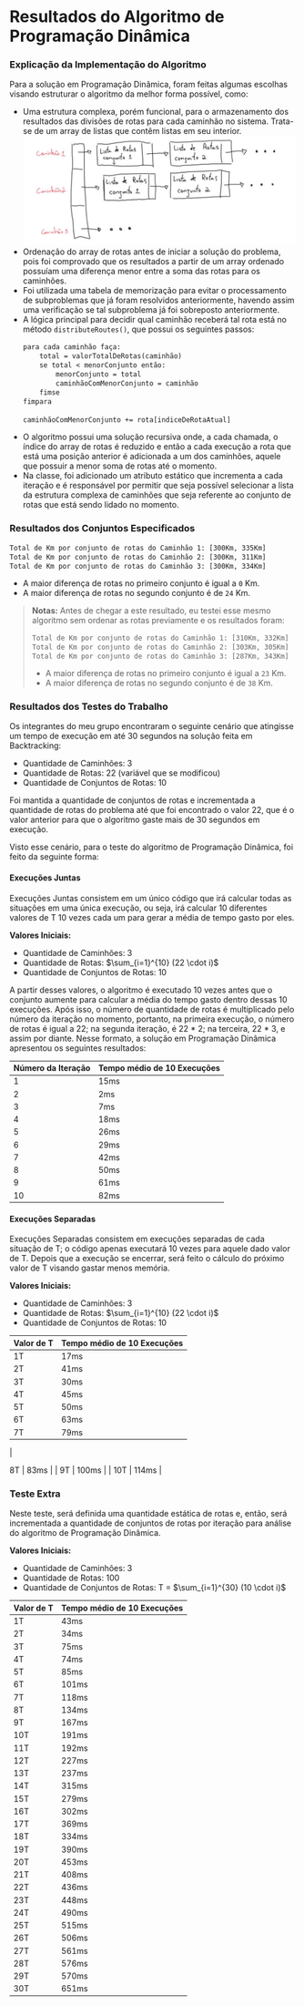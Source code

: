 # Resultados do Algoritmo de Programação Dinâmica

### Explicação da Implementação do Algoritmo
Para a solução em Programação Dinâmica, foram feitas algumas escolhas visando estruturar o algoritmo da melhor forma possível, como:
- Uma estrutura complexa, porém funcional, para o armazenamento dos resultados das divisões de rotas para cada caminhão no sistema. Trata-se de um array de listas que contêm listas em seu interior.
![ilustração](./illustration.jpeg)
- Ordenação do array de rotas antes de iniciar a solução do problema, pois foi comprovado que os resultados a partir de um array ordenado possuíam uma diferença menor entre a soma das rotas para os caminhões.
- Foi utilizada uma tabela de memorização para evitar o processamento de subproblemas que já foram resolvidos anteriormente, havendo assim uma verificação se tal subproblema já foi sobreposto anteriormente.
- A lógica principal para decidir qual caminhão receberá tal rota está no método `distributeRoutes()`, que possui os seguintes passos:
    ```
    para cada caminhão faça:
        total = valorTotalDeRotas(caminhão)
        se total < menorConjunto então: 
            menorConjunto = total
            caminhãoComMenorConjunto = caminhão
        fimse
    fimpara

    caminhãoComMenorConjunto += rota[indiceDeRotaAtual]
    ```
- O algoritmo possui uma solução recursiva onde, a cada chamada, o índice do array de rotas é reduzido e então a cada execução a rota que está uma posição anterior é adicionada a um dos caminhões, aquele que possuir a menor soma de rotas até o momento.
- Na classe, foi adicionado um atributo estático que incrementa a cada iteração e é responsável por permitir que seja possível selecionar a lista da estrutura complexa de caminhões que seja referente ao conjunto de rotas que está sendo lidado no momento.

### Resultados dos Conjuntos Especificados
```text
Total de Km por conjunto de rotas do Caminhão 1: [300Km, 335Km]
Total de Km por conjunto de rotas do Caminhão 2: [300Km, 311Km]
Total de Km por conjunto de rotas do Caminhão 3: [300Km, 334Km]
```

- A maior diferença de rotas no primeiro conjunto é igual a `0` Km.
- A maior diferença de rotas no segundo conjunto é de `24` Km.

> **Notas:** Antes de chegar a este resultado, eu testei esse mesmo algoritmo sem ordenar as rotas previamente e os resultados foram:
>```
> Total de Km por conjunto de rotas do Caminhão 1: [310Km, 332Km]
> Total de Km por conjunto de rotas do Caminhão 2: [303Km, 305Km]
> Total de Km por conjunto de rotas do Caminhão 3: [287Km, 343Km]
>```
> - A maior diferença de rotas no primeiro conjunto é igual a `23` Km.
> - A maior diferença de rotas no segundo conjunto é de `38` Km.

### Resultados dos Testes do Trabalho
Os integrantes do meu grupo encontraram o seguinte cenário que atingisse um tempo de execução em até 30 segundos na solução feita em Backtracking:

- Quantidade de Caminhões: 3
- Quantidade de Rotas: 22 (variável que se modificou)
- Quantidade de Conjuntos de Rotas: 10

Foi mantida a quantidade de conjuntos de rotas e incrementada a quantidade de rotas do problema até que foi encontrado o valor 22, que é o valor anterior para que o algoritmo gaste mais de 30 segundos em execução.

Visto esse cenário, para o teste do algoritmo de Programação Dinâmica, foi feito da seguinte forma:

#### Execuções Juntas
Execuções Juntas consistem em um único código que irá calcular todas as situações em uma única execução, ou seja, irá calcular 10 diferentes valores de T 10 vezes cada um para gerar a média de tempo gasto por eles.

**Valores Iniciais:**
- Quantidade de Caminhões: 3
- Quantidade de Rotas: $\sum_{i=1}^{10} (22 \cdot i)$
- Quantidade de Conjuntos de Rotas: 10

A partir desses valores, o algoritmo é executado 10 vezes antes que o conjunto aumente para calcular a média do tempo gasto dentro dessas 10 execuções. Após isso, o número de quantidade de rotas é multiplicado pelo número da iteração no momento, portanto, na primeira execução, o número de rotas é igual a 22; na segunda iteração, é 22 * 2; na terceira, 22 * 3, e assim por diante. Nesse formato, a solução em Programação Dinâmica apresentou os seguintes resultados:

| Número da Iteração | Tempo médio de 10 Execuções |
| ------------------ | --------------------------- |
| 1                  | 15ms                        |
| 2                  | 2ms                         |
| 3                  | 7ms                         |
| 4                  | 18ms                        |
| 5                  | 26ms                        |
| 6                  | 29ms                        |
| 7                  | 42ms                        |
| 8                  | 50ms                        |
| 9                  | 61ms                        |
| 10                 | 82ms                        |

#### Execuções Separadas
Execuções Separadas consistem em execuções separadas de cada situação de T; o código apenas executará 10 vezes para aquele dado valor de T. Depois que a execução se encerrar, será feito o cálculo do próximo valor de T visando gastar menos memória.

**Valores Iniciais:**
- Quantidade de Caminhões: 3
- Quantidade de Rotas: $\sum_{i=1}^{10} (22 \cdot i)$
- Quantidade de Conjuntos de Rotas: 10

| Valor de T | Tempo médio de 10 Execuções |
| -----------| --------------------------- |
| 1T         | 17ms                        |
| 2T         | 41ms                        |
| 3T         | 30ms                        |
| 4T         | 45ms                        |
| 5T         | 50ms                        |
| 6T         | 63ms                        |
| 7T         | 79ms                        | 
|

 8T         | 83ms                        | 
| 9T         | 100ms                       | 
| 10T        | 114ms                       | 

### Teste Extra
Neste teste, será definida uma quantidade estática de rotas e, então, será incrementada a quantidade de conjuntos de rotas por iteração para análise do algoritmo de Programação Dinâmica.

**Valores Iniciais:**
- Quantidade de Caminhões: 3
- Quantidade de Rotas: 100 
- Quantidade de Conjuntos de Rotas: T = $\sum_{i=1}^{30} (10 \cdot i)$

| Valor de T | Tempo médio de 10 Execuções |
|------------|-----------------------------|
| 1T         | 43ms                        |
| 2T         | 34ms                        |
| 3T         | 75ms                        |
| 4T         | 74ms                        |
| 5T         | 85ms                        |
| 6T         | 101ms                       |
| 7T         | 118ms                       |
| 8T         | 134ms                       |
| 9T         | 167ms                       |
| 10T        | 191ms                       |
| 11T        | 192ms                       |
| 12T        | 227ms                       |
| 13T        | 237ms                       |
| 14T        | 315ms                       |
| 15T        | 279ms                       |
| 16T        | 302ms                       |
| 17T        | 369ms                       |
| 18T        | 334ms                       |
| 19T        | 390ms                       |
| 20T        | 453ms                       |
| 21T        | 408ms                       |
| 22T        | 436ms                       |
| 23T        | 448ms                       |
| 24T        | 490ms                       |
| 25T        | 515ms                       |
| 26T        | 506ms                       |
| 27T        | 561ms                       |
| 28T        | 576ms                       |
| 29T        | 570ms                       |
| 30T        | 651ms                       |